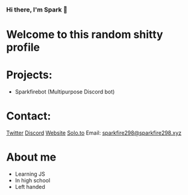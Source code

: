 ### Hi there, I'm Spark 👋
# Welcome to this random shitty profile

# Projects:
- Sparkfirebot (Multipurpose Discord bot)


# Contact:
[Twitter](https://twitter.com/sparkfire298)
[Discord](https://discord.gg/fWysyzq7qj)
[Website](https://www.sparkfire298.tk/contact)
[Solo.to](https://solo.to/sparkfire298)
Email: sparkfire298@sparkfire298.xyz

# About me
- Learning JS
- In high school
- Left handed
